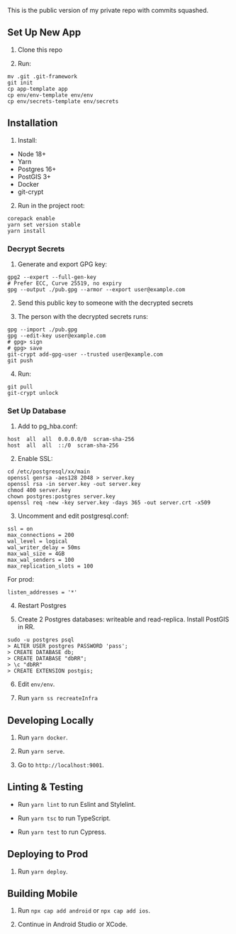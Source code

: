 This is the public version of my private repo with commits squashed.

## Set Up New App ##

1. Clone this repo

2. Run:
```
mv .git .git-framework
git init
cp app-template app
cp env/env-template env/env
cp env/secrets-template env/secrets
```

## Installation ##

1. Install:
- Node 18+
- Yarn
- Postgres 16+
- PostGIS 3+
- Docker
- git-crypt

2. Run in the project root:
```
corepack enable
yarn set version stable
yarn install
```

### Decrypt Secrets ###

1. Generate and export GPG key:
```
gpg2 --expert --full-gen-key
# Prefer ECC, Curve 25519, no expiry
gpg --output ./pub.gpg --armor --export user@example.com
```

2. Send this public key to someone with the decrypted secrets

3. The person with the decrypted secrets runs:
```
gpg --import ./pub.gpg
gpg --edit-key user@example.com
# gpg> sign
# gpg> save
git-crypt add-gpg-user --trusted user@example.com
git push
```

4. Run:
```
git pull
git-crypt unlock
```

### Set Up Database ###

1. Add to pg_hba.conf:
```
host  all  all  0.0.0.0/0  scram-sha-256
host  all  all  ::/0  scram-sha-256
```

2. Enable SSL:
```
cd /etc/postgresql/xx/main
openssl genrsa -aes128 2048 > server.key
openssl rsa -in server.key -out server.key
chmod 400 server.key
chown postgres:postgres server.key
openssl req -new -key server.key -days 365 -out server.crt -x509
```

3. Uncomment and edit postgresql.conf:
```
ssl = on
max_connections = 200
wal_level = logical
wal_writer_delay = 50ms
max_wal_size = 4GB
max_wal_senders = 100
max_replication_slots = 100
```

For prod:
```
listen_addresses = '*'
``````

4. Restart Postgres

5. Create 2 Postgres databases: writeable and read-replica. Install PostGIS in RR.
```
sudo -u postgres psql
> ALTER USER postgres PASSWORD 'pass';
> CREATE DATABASE db;
> CREATE DATABASE "dbRR";
> \c "dbRR"
> CREATE EXTENSION postgis;
```

6. Edit `env/env`.

7. Run `yarn ss recreateInfra`

## Developing Locally ##

1. Run `yarn docker`.

2. Run `yarn serve`.

3. Go to `http://localhost:9001`.

## Linting & Testing ##

- Run `yarn lint` to run Eslint and Stylelint.

- Run `yarn tsc` to run TypeScript.

- Run `yarn test` to run Cypress.

## Deploying to Prod ##

1. Run `yarn deploy`.

## Building Mobile ##

1. Run `npx cap add android` or `npx cap add ios`.

2. Continue in Android Studio or XCode.

